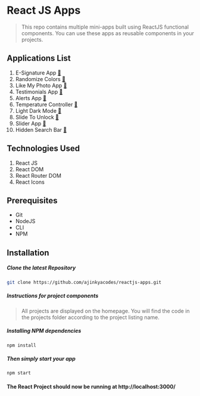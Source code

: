 # React JS Apps
> This repo contains multiple mini-apps built using ReactJS functional components. You can use these apps as reusable components in your projects.

## Applications List
1.  E-Signature App [:memo:](https://github.com/ajinkyacodes/reactjs-components/tree/master/src/projects/01-E-Signature-App)
2.  Randomize Colors [:memo:](https://github.com/ajinkyacodes/reactjs-components/tree/master/src/projects/02-Randomize-Colors)
3.  Like My Photo App [:memo:](https://github.com/ajinkyacodes/reactjs-components/tree/master/src/projects/03-Like-My-Photo)
4.  Testimonials App [:memo:](https://github.com/ajinkyacodes/reactjs-components/tree/master/src/projects/04-Testimonials-App)
5.  Alerts App [:memo:](https://github.com/ajinkyacodes/reactjs-components/tree/master/src/projects/05-Alerts)
6.  Temperature Controller [:memo:](https://github.com/ajinkyacodes/reactjs-components/tree/master/src/projects/06-Temperature-Controller)
7.  Light Dark Mode [:memo:](https://github.com/ajinkyacodes/reactjs-components/tree/master/src/projects/07-Light-Dark-Mode)
8.  Slide To Unlock [:memo:](https://github.com/ajinkyacodes/reactjs-apps/tree/master/src/projects/08-Slide-To-Unlock)
9.  Slider App [:memo:](https://github.com/ajinkyacodes/reactjs-apps/tree/master/src/projects/09-Slider-App)
10. Hidden Search Bar [:memo:](https://github.com/ajinkyacodes/reactjs-apps/tree/master/src/projects/10-Hidden-Search-Bar)

## Technologies Used
1.  React JS
2.  React DOM
3.  React Router DOM
4.  React Icons

## Prerequisites
- Git
- NodeJS
- CLI
- NPM

## Installation

##### Clone the latest Repository

```bash
git clone https://github.com/ajinkyacodes/reactjs-apps.git
```
##### Instructions for project components

> All projects are displayed on the homepage. You will find the code in the projects folder according to the project listing name.


##### Installing NPM dependencies

```bash
npm install
```
##### Then simply start your app

```bash
npm start
```

#### The React Project should now be running at http://localhost:3000/ 